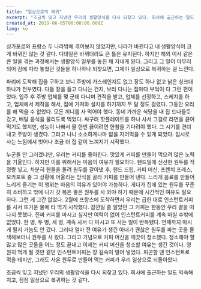 ```yaml
---
title: "일상으로의 복귀"
excerpt: "조금씩 잊고 지냈던 우리의 생활양식을 다시 되찾고 있다. 회사에 출근하는 일도 익숙해지고, 점점 일상으로 복귀하는 것 같다."
created_at: 2019-06-05T00:00:00.000Z
lang: ko
---
```


싱가포르와 프랑스 두 나라밖에 겪어보지 않았지만, 나라가 바뀐다고 내 생활양식이 크게 바뀌진 않는 것 같다. 디테일은 바뀌더라도 큰 틀은 유지된다. 하지만 해외 이사 같은 큰 일을 겪는 과정에서는 생활양식 일부를 놓친 채 지내게 된다. 그리고 그 일이 마무리되어 감에 따라 놓쳤던 것들을 하나하나 되찾으면, 그제야 일상으로 복귀하는 걸 느낀다.

파리에 도착해 집을 구하고 보니 주방에 가스레인지도 없고 장도 하나 없고 낡은 싱크대 하나가 전부였다. 다들 장을 들고 다니는 건지, 보러 다니는 집마다 부엌이 다 그런 편이었다. 입주 후 주방 업체를 몇 군데 다니며 견적을 받고, 업체를 선정하고, 스케치를 하고, 업체에서 제작을 해서, 집에 가져와 설치를 하기까지 두 달 정도 걸렸다. 그동안 요리를 해 먹을 수 없었다. 모든 끼니를 사 먹어야 했다. 동네 가까운 식당을 내 집 드나들듯 갔고, 배달 음식을 물리도록 먹었다. 싸구려 핫플레이트를 하나 사서 그걸로 라면을 끓여 먹기도 했지만, 성능이 나빠서 물 한번 끓이려면 한참을 기다려야 했다. 그 시기를 견뎌내고 주방이 생겼다. 그러고 나니 소소하게나마 밥을 지어먹을 수 있게 되었다. 임시로 사는 느낌에서 벗어나 조금 더 집 같이 느껴지기 시작했다.

누군들 안 그러겠냐만, 우리는 커피를 좋아한다. 맛있게 커피를 만들어 먹으려 많은 노력을 기울인다. 하지만 이를 위해서는 마음의 여유가 필요하다. 핸드밀에 신선한 원두를 적정량 넣고, 차분히 핸들을 돌려 원두를 갈아낸 후, 핸드 드립, 커피 머신, 프렌치 프레스, 모카포트 중 그 상황에 어울리는 방식을 골라 커피를 만들어 낸다. 느리게 음료를 만들어 느리게 즐기는 이 행위는 마음의 여유가 있어야 가능하다. 게다가 집에 있는 원두를 꾸준히 소비하고 밖에 나가 갓 볶은 좋은 원두를 사 와야 하기 때문에 시간적인 여유도 필요하다. 그런 게 그간 없었다. 2월에 프랑스에 도착하면서 우리는 급한 대로 인스턴트커피를 사서 뜨거운 물에 타 먹기 시작했다. 잠깐일 줄 알았던 그 커피는 한동안 우리 곁을 떠나지 못했다. 진짜 커피를 마시고 싶지만 여력이 없어 인스턴트커피를 계속 마실 수밖에 없었다. 한 병, 두 병, 세 병, 계속 사서 다 마시고 또 사는 일이 반복됐다. 언제까지 마시게 될지 가늠도 안 갔다. 그러다 얼마 전 여유가 생긴 아내가 괜찮은 원두를 파는 곳을 물색해보더니 원두를 사 왔다. 그리고 기념으로 커피 머신을 깨끗이 청소했다. 청소해야 할 많고 많은 곳들을 어느 정도 끝내고 이제는 커피 머신을 청소할 여유는 생긴 것이다. 영원히 먹게 될 것만 같던 인스턴트커피는 장 깊숙이 밀어 넣었다. 피곤할 땐 인스턴트로 먹을 테지만, 그래도 사온 원두로 만들어 먹는 커피가 우리 일상으로 되돌아왔다.

조금씩 잊고 지냈던 우리의 생활양식을 다시 되찾고 있다. 회사에 출근하는 일도 익숙해지고, 점점 일상으로 복귀하는 것 같다.

